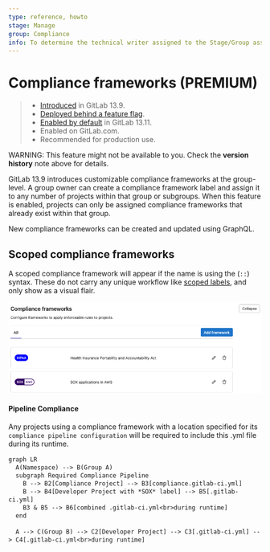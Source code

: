 ```yaml
---
type: reference, howto
stage: Manage
group: Compliance
info: To determine the technical writer assigned to the Stage/Group associated with this page, see https://about.gitlab.com/handbook/engineering/ux/technical-writing/#assignments
---
```


# Compliance frameworks **(PREMIUM)**

> - [Introduced](https://gitlab.com/gitlab-org/gitlab/-/issues/276221) in GitLab 13.9.
> - [Deployed behind a feature flag](../../feature_flags.md).
> - [Enabled by default](https://gitlab.com/gitlab-org/gitlab/-/issues/287779) in GitLab 13.11.
> - Enabled on GitLab.com.
> - Recommended for production use.

WARNING:
This feature might not be available to you. Check the **version history** note above for details.

GitLab 13.9 introduces customizable compliance frameworks at the group-level. A group owner can create a compliance framework label and assign it to any number of projects within that group or subgroups. When this feature is enabled, projects can only be assigned compliance frameworks that already exist within that group. 

New compliance frameworks can be created and updated using GraphQL.

## Scoped compliance frameworks

A scoped compliance framework will appear if the name is using the (`::`) syntax. These do not carry any unique workflow like [scoped labels](../project/../../../project/labels.md#scoped-labels), and only show as a visual flair.

![List of created compliance frameworks](../compliance_frameworks/img/compliance_framework_example.png)

#### Pipeline Compliance
Any projects using a compliance framework with a location specified for its `compliance pipeline configuration` will be required to include this .yml file during its runtime.


```mermaid
graph LR
  A(Namespace) --> B(Group A)
  subgraph Required Compliance Pipeline
    B --> B2[Compliance Project] --> B3[compliance.gitlab-ci.yml]
    B --> B4[Developer Project with *SOX* label] --> B5[.gitlab-ci.yml]
    B3 & B5 --> B6[combined .gitlab-ci.yml<br>during runtime]
  end
    
  A --> C(Group B) --> C2[Developer Project] --> C3[.gitlab-ci.yml] --> C4[.gitlab-ci.yml<br>during runtime]
```